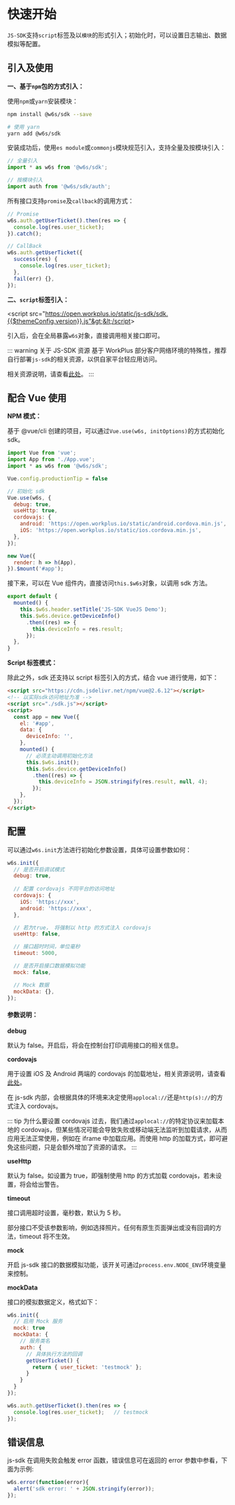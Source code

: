 # 快速开始

`JS-SDK`支持`script`标签及以`模块`的形式引入；初始化时，可以设置日志输出、数据模拟等配置。

## 引入及使用

**一、基于`npm`包的方式引入：**

使用`npm`或`yarn`安装模块：

```sh
npm install @w6s/sdk --save

# 使用 yarn 
yarn add @w6s/sdk
```

安装成功后，使用`es module`或`commonjs`模块规范引入，支持全量及按模块引入：

```js
// 全量引入
import * as w6s from '@w6s/sdk';

// 按模块引入
import auth from '@w6s/sdk/auth';
```

所有接口支持`promise`及`callback`的调用方式：

```js
// Promise
w6s.auth.getUserTicket().then(res => {
  console.log(res.user_ticket); 
}).catch();

// CallBack
w6s.auth.getUserTicket({
  success(res) {
    console.log(res.user_ticket); 
  },
  fail(err) {},
});
```

**二、`script`标签引入：**

<CodeWrapper :qrcode="false">

&lt;script src="https://open.workplus.io/static/js-sdk/sdk.{{$themeConfig.version}}.js"&gt;&lt;/script&gt;

</CodeWrapper>

引入后，会在全局暴露`w6s`对象，直接调用相关接口即可。


::: warning 关于 JS-SDK 资源
基于 WorkPlus 部分客户网络环境的特殊性，推荐自行部署`js-sdk`的相关资源，以供自家平台轻应用访问。

相关资源说明，请查看[此处](/js-sdk/overview/demo.html#资源文件)。
:::

## 配合 Vue 使用

**NPM 模式：**

基于 @vue/cli 创建的项目，可以通过`Vue.use(w6s, initOptions)`的方式初始化 sdk。

```js
import Vue from 'vue';
import App from './App.vue';
import * as w6s from '@w6s/sdk';

Vue.config.productionTip = false

// 初始化 sdk
Vue.use(w6s, {
  debug: true,
  useHttp: true,
  cordovajs: {
    android: 'https://open.workplus.io/static/android.cordova.min.js',
    iOS: 'https://open.workplus.io/static/ios.cordova.min.js',
  },
});

new Vue({
  render: h => h(App),
}).$mount('#app');

```

接下来，可以在 Vue 组件内，直接访问`this.$w6s`对象，以调用 sdk 方法。

```js
export default {
  mounted() {
    this.$w6s.header.setTitle('JS-SDK VueJS Demo');
    this.$w6s.device.getDeviceInfo()
      .then((res) => {
        this.deviceInfo = res.result;
      });
  },
}
```

**Script 标签模式：**

除此之外，sdk 还支持以 script 标签引入的方式，结合 vue 进行使用，如下：

```html
<script src="https://cdn.jsdelivr.net/npm/vue@2.6.12"></script>
<!-- 以实际sdk访问地址为准 -->
<script src="./sdk.js"></script>
<script>
  const app = new Vue({
    el: '#app',
    data: {
      deviceInfo: '',
    },
    mounted() {
      // 必须主动调用初始化方法
      this.$w6s.init();
      this.$w6s.device.getDeviceInfo()
        .then((res) => {
          this.deviceInfo = JSON.stringify(res.result, null, 4);
        });
    },
  });
</script>
```

## 配置

可以通过`w6s.init`方法进行初始化参数设置，具体可设置参数如何：

```js
w6s.init({
  // 是否开启调试模式
  debug: true,
  
  // 配置 cordovajs 不同平台的访问地址
  cordovajs: {
    iOS: 'https://xxx',
    android: 'https://xxx',
  },

  // 若为true， 将强制以 http 的方式注入 cordovajs
  useHttp: false,

  // 接口超时时间，单位毫秒
  timeout: 5000,

  // 是否开启接口数据模拟功能
  mock: false,

  // Mock 数据 
  mockData: {},
});
```

#### 参数说明：

**debug**

默认为 false。开启后，将会在控制台打印调用接口的相关信息。

**cordovajs**

用于设置 iOS 及 Android 两端的 cordovajs 的加载地址，相关资源说明，请查看[此处](/js-sdk/overview/demo.html#资源文件)。

在 js-sdk 内部，会根据具体的环境来决定使用`applocal://`还是`http(s)://`的方式注入 cordovajs。

::: tip 为什么要设置 cordovajs
过去，我们通过`applocal://`的特定协议来加载本地的 cordovajs，但某些情况可能会导致失败或移动端无法监听到加载请求，从而应用无法正常使用，例如在 iframe 中加载应用。而使用 http 的加载方式，即可避免这些问题，只是会额外增加了资源的请求。
:::

**useHttp**

默认为 false。如设置为 true，即强制使用 http 的方式加载 cordovajs，若未设置，将会给出警告。

**timeout**
 
接口调用超时设置，毫秒数，默认为 5 秒。

部分接口不受该参数影响，例如选择照片。任何有原生页面弹出或没有回调的方法，timeout 将不生效。

**mock**

开启 js-sdk 接口的数据模拟功能，该开关可通过`process.env.NODE_ENV`环境变量来控制。

**mockData**

接口的模拟数据定义，格式如下：

```js
w6s.init({
  // 启用 Mock 服务
  mock: true                      
  mockData: {     
    // 服务类名                
    auth: {         
      // 具体执行方法的回调              
      getUserTicket() {           
        return { user_ticket: 'testmock' };
      }
    }
  }
});

w6s.auth.getUserTicket().then(res => {
  console.log(res.user_ticket);   // testmock
});
```

## 错误信息

js-sdk 在调用失败会触发 error 函数，错误信息可在返回的 error 参数中参看，下面为示例:

```js
w6s.error(function(error){
  alert('sdk error: ' + JSON.stringify(error));
});
```